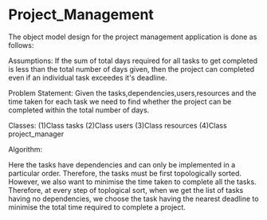 # Project_Management

The object model design for the project management application is done as follows:

Assumptions:
If the sum of total days required for all tasks to get completed is less than the total number of days given,
then the project can completed even if an individual task exceedes it's deadline.  
 
Problem Statement:
Given the tasks,dependencies,users,resources and the time taken for each task we need to find 
whether the project can be completed within the total number of days.
 
Classes:
(1)Class tasks
(2)Class users
(3)Class resources
(4)Class project_manager


Algorithm:

Here the tasks have dependencies and can only be implemented in a particular order.
Therefore, the tasks must be first topologically sorted.
However, we also want to minimise the time taken to complete all the tasks.
Therefore, at every step of toplogical sort, when we get the list of tasks having no dependencies, 
we choose the task having the nearest deadline to minimise the total time required to complete a project.
